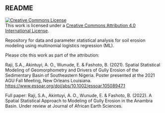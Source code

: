 ## README

<a rel="license" href="http://creativecommons.org/licenses/by/4.0/"><img alt="Creative Commons License" style="border-width:0" src="https://i.creativecommons.org/l/by/4.0/88x31.png" /></a><br />This work is licensed under a <a rel="license" href="http://creativecommons.org/licenses/by/4.0/">Creative Commons Attribution 4.0 International License</a>.

Repository for data and parameter statistical analysis for soil erosion modeling using multinomial logistics regression (ML). 

Please cite this work as part of the attribution:

Raji, S.A., Akintuyi, A. O., Wunude, E. & Fashoto, B. (2021). Spatial Statistical Modeling of Geomorphometry and Drivers of Gully Erosion of the Sedimentary Basin of Southeastern Nigeria. Poster presented at the 2021 AGU Fall Meeting, New Orleans Louisiana. https://www.essoar.org/doi/abs/10.1002/essoar.10508947.1 

Full paper:
Raji, S.A., Akintuyi, A. O., Wunude, E. & Fashoto, B. (2022). A Spatial Statistical Approach to Modeling of Gully Erosion in the Anambra Basin. Under review at Journal of African Earth Sciences.
